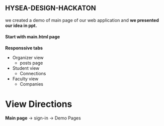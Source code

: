 ## HYSEA-DESIGN-HACKATON
we created a demo of main page of our web application and 
<b>we presented our idea in ppt.</b>
<h4>Start with main.html page</h4>
<b>Responssive tabs</b>
<ul>
<li>Organizer view
  <ul><li>posts page</li></ul></li>
<li>Student view<ul>
  <li>Connections</li></ul></li>
<li>Faculty view<ul>
  <li>Companies</li></ul></li></ul>
<h1>View Directions</h1>
<p><b>Main page</b> -> sign-in -> Demo Pages</p> 

